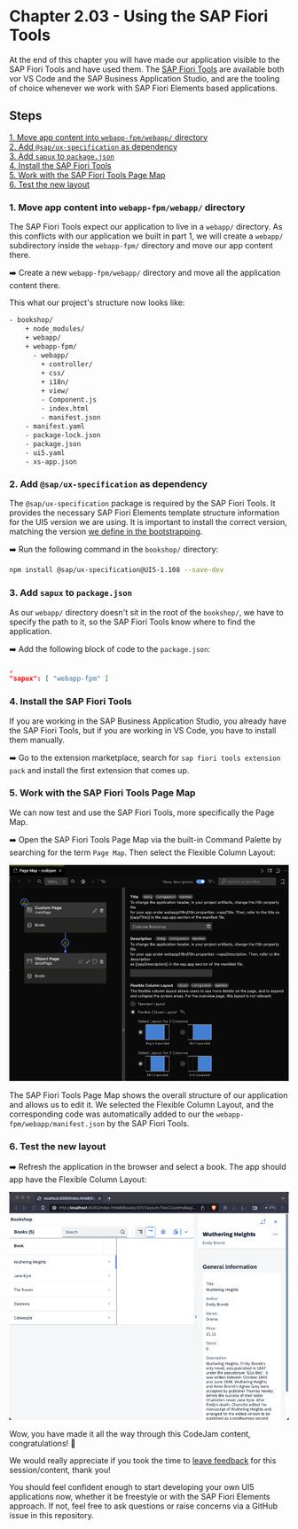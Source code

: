 # Chapter 2.03 - Using the SAP Fiori Tools

At the end of this chapter you will have made our application visible to the SAP Fiori Tools and have used them. The [SAP Fiori Tools](https://marketplace.visualstudio.com/items?itemName=SAPSE.sap-ux-fiori-tools-extension-pack) are available both vor VS Code and the SAP Business Application Studio, and are the tooling of choice whenever we work with SAP Fiori Elements based applications.

## Steps

[1. Move app content into `webapp-fpm/webapp/` directory](#1-move-app-content-into-webapp-fpmwebapp-directory)<br>
[2. Add `@sap/ux-specification` as dependency](#2-add-sapux-specification-as-dependency)<br>
[3. Add `sapux` to `package.json`](#3-add-sapux-to-packagejson)<br>
[4. Install the SAP Fiori Tools](#4-install-the-sap-fiori-tools)<br>
[5. Work with the SAP Fiori Tools Page Map](#5-work-with-the-sap-fiori-tools-page-map)<br>
[6. Test the new layout](#6-test-the-new-layout)<br>

### 1. Move app content into `webapp-fpm/webapp/` directory

The SAP Fiori Tools expect our application to live in a `webapp/` directory. As this conflicts with our application we built in part 1, we will create a `webapp/` subdirectory inside the `webapp-fpm/` directory and move our app content there.

➡️ Create a new `webapp-fpm/webapp/` directory and move all the application content there.

This what our project's structure now looks like:

```text
- bookshop/
    + node_modules/
    + webapp/
    + webapp-fpm/
      - webapp/
        + controller/
        + css/
        + i18n/
        + view/
        - Component.js
        - index.html
        - manifest.json
    - manifest.yaml
    - package-lock.json
    - package.json
    - ui5.yaml
    - xs-app.json
```

### 2. Add `@sap/ux-specification` as dependency

The `@sap/ux-specification` package is required by the SAP Fiori Tools. It provides the necessary SAP Fiori Elements template structure information for the UI5 version we are using. It is important to install the correct version, matching the version [we define in the bootstrapping](/chapters/2.01-fe-fpm/readme.md#8-use-sapui5-instead-of-openui5).

➡️ Run the following command in the `bookshop/` directory:

```bash
npm install @sap/ux-specification@UI5-1.108 --save-dev
```

### 3. Add `sapux` to `package.json`

As our `webapp/` directory doesn't sit in the root of the `bookshop/`, we have to specify the path to it, so the SAP Fiori Tools know where to find the application.

➡️ Add the following block of code to the `package.json`:

```json
,
"sapux": [ "webapp-fpm" ]
```

### 4. Install the SAP Fiori Tools

If you are working in the SAP Business Application Studio, you already have the SAP Fiori Tools, but if you are working in VS Code, you have to install them manually.

➡️ Go to the extension marketplace, search for `sap fiori tools extension pack` and install the first extension that comes up.

### 5. Work with the SAP Fiori Tools Page Map

We can now test and use the SAP Fiori Tools, more specifically the Page Map.

➡️ Open the SAP Fiori Tools Page Map via the built-in Command Palette by searching for the term `Page Map`. Then select the Flexible Column Layout:

![SAP Fiori Tools Page Map](page-map.png)

The SAP Fiori Tools Page Map shows the overall structure of our application and allows us to edit it. We selected the Flexible Column Layout, and the corresponding code was automatically added to our the `webapp-fpm/webapp/manifest.json` by the SAP Fiori Tools.

### 6. Test the new layout

➡️ Refresh the application in the browser and select a book. The app should app have the Flexible Column Layout:

![result](result.png)

Wow, you have made it all the way through this CodeJam content, congratulations! 🎉 

We would really appreciate if you took the time to [leave feedback](https://github.com/SAP-samples/ui5-exercises-codejam/issues/new?assignees=&labels=feedback&template=session-feedback-template.md&title=Session+Feedback) for this session/content, thank you!

You should feel confident enough to start developing your own UI5 applications now, whether it be freestyle or with the SAP Fiori Elements approach. If not, feel free to ask questions or raise concerns via a GitHub issue in this repository.




